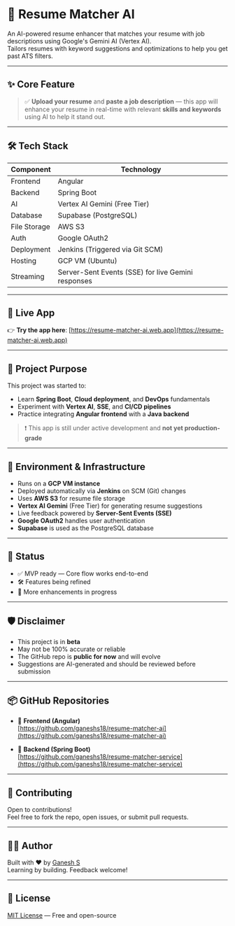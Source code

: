 # 🎯 Resume Matcher AI

An AI-powered resume enhancer that matches your resume with job descriptions using Google's Gemini AI (Vertex AI).  
Tailors resumes with keyword suggestions and optimizations to help you get past ATS filters.

---

## ✨ Core Feature

> ✅ **Upload your resume** and **paste a job description** — this app will enhance your resume in real-time with relevant **skills and keywords** using AI to help it stand out.

---

## 🛠️ Tech Stack

| Component              | Technology                         |
|------------------------|------------------------------------|
| Frontend               | Angular                            |
| Backend                | Spring Boot                        |
| AI                     | Vertex AI Gemini (Free Tier)       |
| Database               | Supabase (PostgreSQL)              |
| File Storage           | AWS S3                             |
| Auth                   | Google OAuth2                      |
| Deployment             | Jenkins (Triggered via Git SCM)    |
| Hosting                | GCP VM (Ubuntu)                    |
| Streaming              | Server-Sent Events (SSE) for live Gemini responses |

---

## 🚀 Live App

👉 **Try the app here**: [https://resume-matcher-ai.web.app](https://resume-matcher-ai.web.app)

---

## 🧪 Project Purpose

This project was started to:

- Learn **Spring Boot**, **Cloud deployment**, and **DevOps** fundamentals
- Experiment with **Vertex AI**, **SSE**, and **CI/CD pipelines**
- Practice integrating **Angular frontend** with a **Java backend**

> ❗ This app is still under active development and **not yet production-grade**

---

## 🔐 Environment & Infrastructure

- Runs on a **GCP VM instance**
- Deployed automatically via **Jenkins** on SCM (Git) changes
- Uses **AWS S3** for resume file storage
- **Vertex AI Gemini** (Free Tier) for generating resume suggestions
- Live feedback powered by **Server-Sent Events (SSE)**
- **Google OAuth2** handles user authentication
- **Supabase** is used as the PostgreSQL database

---

## 📌 Status

- ✅ MVP ready — Core flow works end-to-end  
- 🛠️ Features being refined  
- 🚀 More enhancements in progress

---

## 🛡️ Disclaimer

- This project is in **beta**
- May not be 100% accurate or reliable
- The GitHub repo is **public for now** and will evolve
- Suggestions are AI-generated and should be reviewed before submission

---

## 📦 GitHub Repositories

- 🔹 **Frontend (Angular)**  
  [https://github.com/ganeshs18/resume-matcher-ai](https://github.com/ganeshs18/resume-matcher-ai)

- 🔹 **Backend (Spring Boot)**  
  [https://github.com/ganeshs18/resume-matcher-service](https://github.com/ganeshs18/resume-matcher-service)

---

## 🙌 Contributing

Open to contributions!  
Feel free to fork the repo, open issues, or submit pull requests.

---

## 👨‍💻 Author

Built with ❤️ by [Ganesh S](https://www.linkedin.com/in/ganeshs18)  
Learning by building. Feedback welcome!

---

## 📄 License

[MIT License](LICENSE) — Free and open-source
